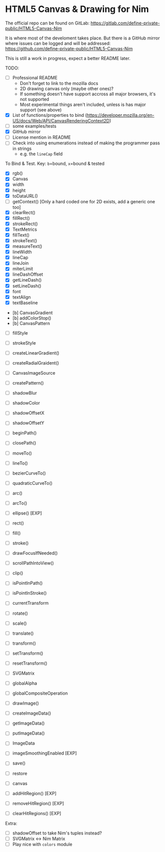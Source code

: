 HTML5 Canvas & Drawing for Nim
==============================

The official repo can be found on GitLab:
https://gitlab.com/define-private-public/HTML5-Canvas-Nim

It is where most of the develoment takes place.  But there is a GitHub mirror
where issues can be logged and will be addressed:
https://github.com/define-private-public/HTML5-Canvas-Nim

This is still a work in progress, expect a better README later.


TODO:
 - [ ] Professional README
   - Don't forget to link to the mozilla docs
   - 2D drawing canvas only (maybe other ones)?
   - If something doesn't have support accross all major browsers, it's not supported
   - Most experimental things aren't included, unless is has major support (see above)
 - [x] List of functions/properties to bind (https://developer.mozilla.org/en-US/docs/Web/API/CanvasRenderingContext2D)
 - [ ] some examples/tests
 - [x] GitHub mirror
 - [ ] License mention in README
 - [ ] Check into using enumerations instead of making the programmer pass in strings
   - e.g. the `lineCap` field


To Bind & Test.  Key: `b`=bound, `x`=bound & tested
 - [x] rgb()
 - [x] Canvas
 - [x] width 
 - [x] height
 - [x] toDataURL()
 - [ ] getContext()  [Only a hard coded one for 2D exists, add a generic one too]
 - [x] clearRect()
 - [x] fillRect()
 - [x] strokeRect()
 - [x] TextMetrics
 - [x] fillText()
 - [x] strokeText()
 - [x] measureText()
 - [x] lineWidth
 - [x] lineCap
 - [x] lineJoin
 - [x] miterLimit
 - [x] lineDashOffset
 - [x] getLineDash()
 - [x] setLineDash()
 - [x] font
 - [x] textAlign
 - [x] textBaseline
 - [b] CanvasGradient
 - [b] addColorStop()
 - [b] CanvasPattern
 - [ ] fillStyle
 - [ ] strokeStyle
 - [ ] createLinearGradient()
 - [ ] createRadialGraident()
 - [ ] CanvasImageSource
 - [ ] createPattern()
 - [ ] shadowBlur
 - [ ] shadowColor
 - [ ] shadowOffsetX
 - [ ] shadowOffsetY
 - [ ] beginPath()
 - [ ] closePath()
 - [ ] moveTo()
 - [ ] lineTo()
 - [ ] bezierCurveTo()
 - [ ] quadraticCurveTo()
 - [ ] arc()
 - [ ] arcTo()
 - [ ] ellipse()  [EXP]
 - [ ] rect()
 - [ ] fill()
 - [ ] stroke()
 - [ ] drawFocusIfNeeded()
 - [ ] scrollPathIntoView()
 - [ ] clip()
 - [ ] isPointInPath()
 - [ ] isPointInStroke()
 - [ ] currentTransform
 - [ ] rotate()
 - [ ] scale()
 - [ ] translate()
 - [ ] transform()
 - [ ] setTransform()
 - [ ] resetTransform()
 - [ ] SVGMatrix
 - [ ] globalAlpha
 - [ ] globalCompositeOperation
 - [ ] drawImage()
 - [ ] createImageData()
 - [ ] getImageData()
 - [ ] putImageData()
 - [ ] ImageData
 - [ ] imageSmoothingEnabled  [EXP]
 - [ ] save()
 - [ ] restore
 - [ ] canvas
 - [ ] addHitRegion()  [EXP]
 - [ ] removeHitRegion()  [EXP]
 - [ ] clearHitRegions()  [EXP]


Extra:
 - [ ] shadowOffset to take Nim's tuples instead?
 - [ ] SVGMatrix <-> Nim Matrix
 - [ ] Play nice with `colors` module
